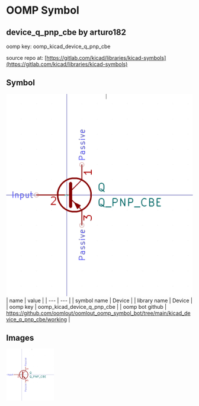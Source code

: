 # OOMP Symbol  
## device_q_pnp_cbe  by arturo182  
  
oomp key: oomp_kicad_device_q_pnp_cbe  
  
source repo at: [https://gitlab.com/kicad/libraries/kicad-symbols](https://gitlab.com/kicad/libraries/kicad-symbols)  
## Symbol  
  
[![working.png](working_600.png)](working.png)  
| name | value | 
| --- | --- | 
| symbol name | Device | 
| library name | Device | 
| oomp key | oomp_kicad_device_q_pnp_cbe | 
| oomp bot github | https://github.com/oomlout/oomlout_oomp_symbol_bot/tree/main/kicad_device_q_pnp_cbe/working | 
## Images  
  
[![working.png](working_140.png)](working.png)  
